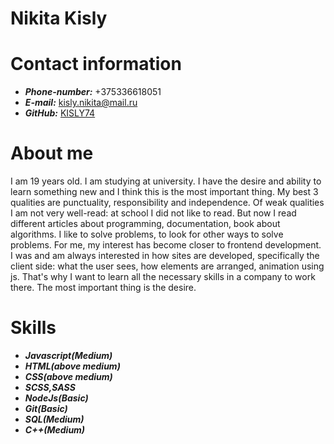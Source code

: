 # Nikita Kisly
# Contact information
* **_Phone-number:_** +375336618051
* **_E-mail:_** kisly.nikita@mail.ru
* **_GitHub:_** [KISLY74](https://github.com/KISLY74)

# About me
I am 19 years old. I am studying at university. I have the desire and ability to learn something new and I think this is the most important thing. My best 3 qualities are punctuality, responsibility and independence. Of weak qualities I am not very well-read: at school I did not like to read. But now I read different articles about programming, documentation, book about algorithms. I like to solve problems, to look for other ways to solve problems. For me, my interest has become closer to frontend development. I was and am always interested in how sites are developed, specifically the client side: what the user sees, how elements are arranged, animation using js. That's why I want to learn all the necessary skills in a company to work there. The most important thing is the desire.

# Skills
* **_Javascript(Medium)_** 
* **_HTML(above medium)_**
* **_CSS(above medium)_**
* **_SCSS,SASS_**
* **_NodeJs(Basic)_**
* **_Git(Basic)_**
* **_SQL(Medium)_**
* **_C++(Medium)_**
